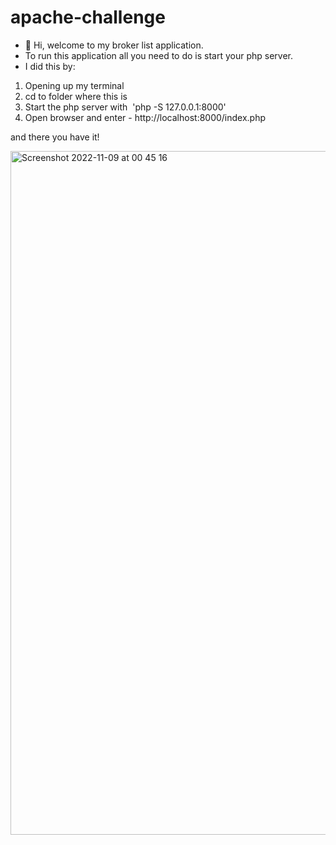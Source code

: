 # apache-challenge
- 👋 Hi, welcome to my broker list application.
- To run this application all you need to do is start your  php server.
- I did this by:
1. Opening up my terminal
2. cd to folder where this is
3. Start the php server with  'php -S 127.0.0.1:8000'
4. Open browser and enter - http://localhost:8000/index.php

and there you have it! 


<img width="1094" alt="Screenshot 2022-11-09 at 00 45 16" src="https://user-images.githubusercontent.com/64406152/200708392-b10095d3-35fe-4b9b-9c13-ffce1cf4f75b.png">
